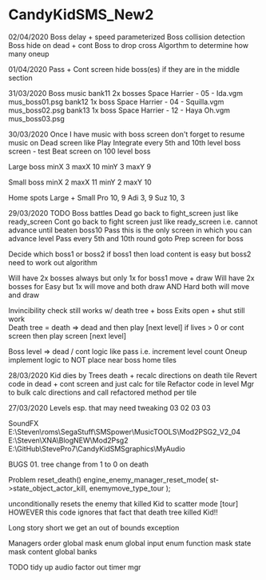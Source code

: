 # CandyKidSMS_New2

02/04/2020
Boss delay + speed parameterized
Boss collision detection
Boss hide on dead + cont
Boss to drop cross
Algorthm to determine how many oneup

01/04/2020
Pass + Cont screen	hide boss(es) if they are in the middle section

31/03/2020
Boss music
bank11		2x bosses		Space Harrier - 05 - Ida.vgm		mus_boss01.psg
bank12		1x boss			Space Harrier - 04 - Squilla.vgm	mus_boss02.psg
bank13		1x boss			Space Harrier - 12 - Haya Oh.vgm	mus_boss03.psg

30/03/2020
Once I have music with boss screen don't forget to resume music on Dead screen like Play
Integrate every 5th and 10th level boss screen - test Beat screen on 100 level boss

Large boss
minX	3	maxX	10
minY	3	maxY	 9

Small boss
minX	2	maxX	11
minY	2	maxY	10

Home spots
Large + Small
Pro		10, 9
Adi		 3, 9
Suz		10, 3

29/03/2020
TODO
Boss battles
Dead	go back to fight_screen	just like ready_screen
Cont	go back to fight screen just like ready_screen
i.e.	cannot advance until beaten boss10
Pass	this is the only screen in which you can advance level
Pass	every 5th and 10th round goto Prep screen for boss

Decide which boss1 or boss2
if boss1 then load content is easy but boss2 need to work out algorithm

Will have 2x bosses always but only 1x for boss1 move + draw
Will have 2x bosses for Easy but 1x will move and both draw AND Hard both will move and draw


Invincibility	check still works	w/ death tree + boss
Exits open + shut still work	
Death tree = death => dead and then play [next level] if lives > 0 or cont screen then play screen [next level]

Boss level => dead / cont logic like pass i.e. increment level count
Oneup implement logic to NOT place near boss home tiles


28/03/2020
Kid dies by Trees death + recalc directions on death tile
Revert code in dead + cont screen and just calc for  tile
Refactor code in level Mgr to bulk calc directions and call refactored method per tile

27/03/2020
Levels esp. that may need tweaking
03	02
03	03


SoundFX
E:\Steven\roms\SegaStuff\SMSpower\MusicTOOLS\Mod2PSG2_V2_04
E:\Steven\XNA\BlogNEW\Mod2Psg2
E:\GitHub\StevePro7\CandyKidSMSgraphics\MyAudio


BUGS
01.
tree change from 1 to 0 on death

Problem
reset_death()
engine_enemy_manager_reset_mode( st->state_object_actor_kill, enemymove_type_tour );

unconditionally resets the enemy that killed Kid to scatter mode [tour]
HOWEVER this code ignores that fact that death tree killed Kid!!

Long story short we get an out of bounds exception

Managers order
global
mask
enum		global
input		enum
function	mask
state		mask
content		global		banks




TODO
tidy up audio
factor out timer mgr